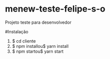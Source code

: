 # menew-teste-felipe-s-o
Projeto teste para desenvolvedor 

#Instalação

1. $ cd cliente
2. $ npm installou$ yarn install
3. $ npm startou$ yarn start
